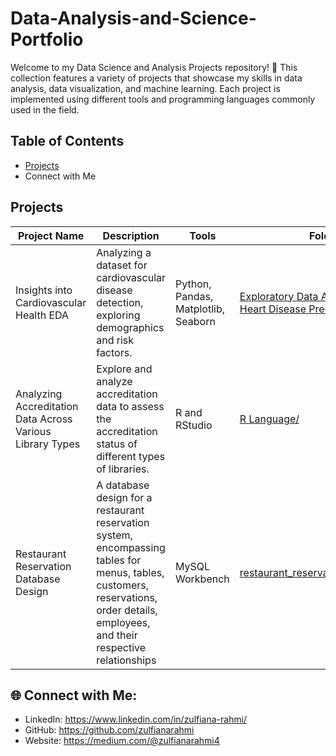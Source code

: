 # Data-Analysis-and-Science-Portfolio
Welcome to my Data Science and Analysis Projects repository! 🚀 This collection features a variety of projects that showcase my skills in data analysis, data visualization, and machine learning. Each project is implemented using different tools and programming languages commonly used in the field.

## Table of Contents

- [Projects](#projects)
- Connect with Me

## Projects

| Project Name                               | Description                                                               | Tools                          | Folder/File                                                     |
|--------------------------------------------|---------------------------------------------------------------------------|--------------------------------|-----------------------------------------------------------------|
| Insights into Cardiovascular Health EDA    | Analyzing a dataset for cardiovascular disease detection, exploring demographics and risk factors. | Python, Pandas, Matplotlib, Seaborn | [Exploratory Data Analysis (EDA) for Heart Disease Prediction.ipynb](https://github.com/zulfianarahmi/Data-Analysis-and-Science-Portfolio/blob/main/Insights%20into%20Cardiovascular%20Health%20EDA%20Project/Exploratory%20Data%20Analysis%20(EDA)%20for%20Heart%20Disease%20Prediction.ipynb) |
| Analyzing Accreditation Data Across Various Library Types | Explore and analyze accreditation data to assess the accreditation status of different types of libraries. | R and RStudio | [R Language/](https://github.com/zulfianarahmi/Data-Analysis-and-Science-Portfolio/tree/main/R%20Language/) |
| Restaurant Reservation Database Design | A database design for a restaurant reservation system, encompassing tables for menus, tables, customers, reservations, order details, employees, and their respective relationships | MySQL Workbench | [restaurant_reservation_database_design](https://github.com/zulfianarahmi/Data-Analysis-and-Science-Portfolio/tree/main/restaurant_reservation_database_design) |




## 🌐 Connect with Me:

- LinkedIn: https://www.linkedin.com/in/zulfiana-rahmi/
- GitHub: https://github.com/zulfianarahmi
- Website: https://medium.com/@zulfianarahmi4
